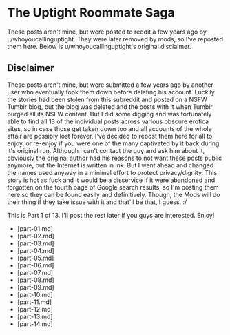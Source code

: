 # The Uptight Roommate Saga
These posts aren't mine, but were posted to reddit a few years ago by u/whoyoucallinguptight. They were later removed by mods, so I've reposted them here. Below is u/whoyoucallinguptight's original disclaimer.

## Disclaimer
These posts aren't mine, but were submitted a few years ago by another user who eventually took them down before deleting his account. Luckily the stories had been stolen from this subreddit and posted on a NSFW Tumblr blog, but the blog was deleted and the posts with it when Tumblr purged all its NSFW content. But I did some digging and was fortunately able to find all 13 of the individual posts across various obscure erotica sites, so in case those get taken down too and all accounts of the whole affair are possibly lost forever, I've decided to repost them here for all to enjoy, or re-enjoy if you were one of the many captivated by it back during it's original run. Although I can't contact the guy and ask him about it, obviously the original author had his reasons to not want these posts public anymore, but the Internet is written in ink. But I went ahead and changed the names used anyway in a minimal effort to protect privacy/dignity. This story is hot as fuck and it would be a disservice if it were abandoned and forgotten on the fourth page of Google search results, so I'm posting them here so they can be found easily and definitively. Though, the Mods will do their thing if they take issue with it and that'll be that, I guess. :/

This is Part 1 of 13. I'll post the rest later if you guys are interested. Enjoy!

- [part-01.md]
- [part-02.md]
- [part-03.md]
- [part-04.md]
- [part-05.md]
- [part-06.md]
- [part-07.md]
- [part-08.md]
- [part-09.md]
- [part-10.md]
- [part-11.md]
- [part-12.md]
- [part-13.md]
- [part-14.md]
